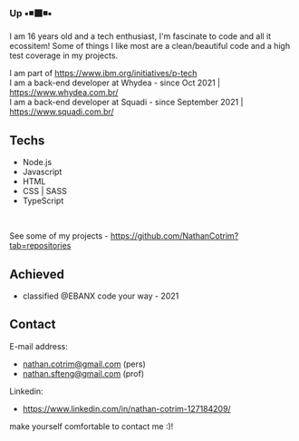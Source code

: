 ### Up ▪️◾⬛◾▪️

I am 16 years old and a tech enthusiast, I'm fascinate to code and all it ecossitem! Some of things I like most are a clean/beautiful code and a high test coverage in my projects.

I am part of https://www.ibm.org/initiatives/p-tech <br>
I am a back-end developer at Whydea - since Oct 2021 | https://www.whydea.com.br/ <br>
I am a back-end developer at Squadi - since September 2021 | https://www.squadi.com.br/


## Techs

- Node.js
- Javascript
- HTML
- CSS | SASS
- TypeScript


<br>

See some of my projects - https://github.com/NathanCotrim?tab=repositories

## Achieved
- classified @EBANX code your way - 2021
 
## Contact

E-mail address:
- nathan.cotrim@gmail.com (pers)
- nathan.sfteng@gmail.com (prof)

Linkedin:
- https://www.linkedin.com/in/nathan-cotrim-127184209/

make yourself comfortable to contact me :)!
